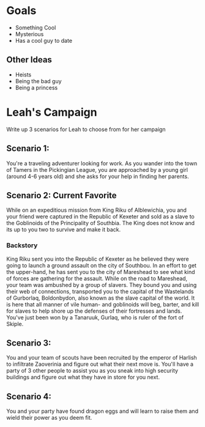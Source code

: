 # Goals
- Something Cool
- Mysterious
- Has a cool guy to date
## Other Ideas
- Heists
- Being the bad guy
- Being a princess

# Leah's Campaign
Write up 3 scenarios for Leah to choose from for her campaign

## Scenario 1:
You're a traveling adventurer looking for work. As you wander into the town of Tamers in the Pickingian League, you are approached by a young girl (around 4-6 years old) and she asks for your help in finding her parents. 

## Scenario 2: Current Favorite
While on an expeditious mission from King Riku of Alblewichia, you and your friend were captured in the Republic of Kexeter and sold as a slave to the Goblinoids of the Principality of Southbia. The King does not know and its up to you two to survive and make it back. 

### Backstory
King Riku sent you into the Republic of Kexeter as he believed they were going to launch a ground assault on the city of Southbou. In an effort to get the upper-hand, he has sent you to the city of Mareshead to see what kind of forces are gathering for the assault. While on the road to Mareshead, your team was ambushed by a group of slavers. They bound you and using their web of connections, transported you to the capital of the Wastelands of Gurborlaq, Boldonbydon, also known as the slave capital of the world. It is here that all manner of vile human- and goblinoids will beg, barter, and kill for slaves to help shore up the defenses of their fortresses and lands. You've just been won by a Tanaruuk, Gurlaq, who is ruler of the fort of Skiple. 

## Scenario 3:
You and your team of scouts have been recruited by the emperor of Harlish to infiltrate Zaoverinia and figure out what their next move is. You'll have a party of 3 other people to assist you as you sneak into high security buildings and figure out what they have in store for you next. 

## Scenario 4:
You and your party have found dragon eggs and will learn to raise them and wield their power as you deem fit. 
